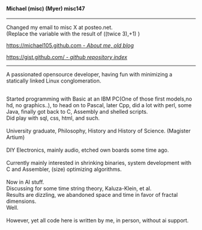 <!-- <img align="right" height="240px" src="me-320px.png"> 
-->

#### Michael (misc) (Myer) misc147


<hr>

<!-- *====================================* -->

Changed my email to misc X at posteo.net.<br>
(Replace the variable with the result of ((twice 3),+1) )<br>

[https://michael105.github.com - *About me, old blog*](https://michael105.github.io)


[https://gist.github.com/ - *github repository index*](https://gisfft.github.com/8481222f07035e568d774c4d6e0b51ef)


<hr>

<!-- *====================================* -->

A passionated opensource developer, 
having fun with minimizing a statically linked 
Linux conglomeration.<br>
<!--Eventually I should set myself some reasonable limit,<br>
64kB (without kernel) seems to be possible, but there won't be much space left for manuals an other useful things.<br>
<br>-->
<br>
Started programming with Basic at an IBM PC(One of those first models,no hd, no graphics..), to head on to Pascal, later Cpp, did a lot with perl, some Java, finally got back to C, Assembly and shelled scripts.
<br>
Did play with sql, css, html, and such.<br>
<br>
University graduate, Philosophy, History and History of Science. (Magister Artium)
<br><br>
DIY Electronics, mainly audio, etched own boards some time ago.<br><br>
Currently mainly interested in shrinking binaries, system development with C and Assembler, (size) optimizing algorithms.<br> 
<br>
Now in AI stuff. <br>
Discussing for some time string theory, Kaluza-Klein, et al.<br>
Results are dizzling, we abandoned space and time in favor of fractal dimensions.<br>
Well.
<br><br>
However, yet all code here is written by me, in person, without ai support.


<!--
Sometimes wondering about the development of IT - instead of getting "better", in the meaning of faster and being able to be more productive -
there seems to be a shiny interface more worth, than just being useful.<br>
At least for text processing, and development..<br><br>-->
<!--
<pre>
Love playing with the surreality of heisenbugs. they are, and they are not. and nice.
Getting bitten is part of interesting art.
  
      ****       /------\    /--\ - 
    * O o *   /\/Heisen  \--/    \/\/\/\/\-
    *  |  *  <<<<   Bugs   your mind  >>>> << -
    *`~~~'*   \/\ byte   /--\    /\/\/\/\/-
    **   **      \------/    \--/ -  
      ***
    miSc23

      To bug, or not to bug  --- 祝您有美好的一天！
  </pre>
I better stop that.

Does anyone know, how the weather is going to be? 
-->
<!--
[![GitHub stats](https://github-readme-stats.vercel.app/api?username=michael105&include_all_commits=true&theme=blue-green)](https://github.com/anuraghazra/github-readme-stats) 
-- 
[![Top Langs](https://github-readme-stats.vercel.app/api/top-langs/?username=michael105&theme=blue-green&exclude_repo=home,docu-c,libc-manpages,michael105.github.io,weblinks&layout=compact&langs_count=8)](https://github.com/anuraghazra/github-readme-stats) 

[![trophy](https://github-profile-trophy.vercel.app/?username=michael105&theme=darkhub&column=4&row=2)](trophy)  
-->

<!--
<img align="right" height="240px" src="comics-cow-aliens-reverse-6173535.jpeg"> 
<br> 

<pre>
  
▒▓▓▓▓▓▓▓▓▓▓▓▓▓▓▓▓▓▓▓▓▓▓▓▓▓▓▓▓▓▓▓▓▓▓▓▓▓▓▓▓▓▓▓▓▓▓▓▓▓▓▓▓▓▓▓▓▓▓▓▓▓▓▓▓▓▓▓▓▓▓▓▓▓▓▓▓▓▒
▓█████████████████████████████████████████████████████████████████████████████▓
▓████████████████████████████████████     ████████████████████████████████████▓
▓███████████████████████████████████▓▓███▓▓███████████████████████████████████▓
▓████████████████████████████████▓            ████████████████████████████████▓
▓██████████████████████████████████████████████ ██████████████████████████████▓
▓██████████████████████████████   ░░░░░░░░░░    ██████████████████████████████▓
▓███████████████████████████  ███▒░▒▓▓▓▓▓▓▓▒ ████   ██████████████████████████▓
▓█████████████████████████ ░▒▒ ███▓ ░▒▓▓▓▒▒ ███ ░▒▓▒ ▒████████████████████████▓
▓███████████████████████ ░▒▓▓▓▒░ ████ ░▒▒ ▓██ ░▒▓▓▓▓▓▒ ███████████████████████▓
▓█████████████████████▒░▒▓▓▓▓▓▓▓▒░ ████ ▒███ ▒▓▓▓▓▓▓▓▓▒░ █████████████████████▓
▓███████████████████    ░░░░░░░░░░   ████    ░░░░░░░░░░░   ███████████████████▓
▓█████████████████ ███████████████████ █████████████████████ █████████████████▓
▓███████████████░░░░░░░░░░░░░░░░░░░░░░░██ ░░░░░░░░░░░░░░░░░░░ ▒███████████████▓
▓█████████████ ░▒▓▓▓▓▓▓▓▓▓▓▓▓▓▓▓▓▓▓▓▓▒▒██ ▓▓▓▓▓▓▓▓▓▓▓▓▓▓▓▓▓▓▓▒▒ ▓█████████████▓
▓███████████  ▒▓▓▓▓▓▓▓▓▓▓▓▓▓▓▓▓▓▓▓▓▓▓▒▒██ ▓▓▓▓▓▓▓▓▓▓▓▓▓▓▓▓▓▓▓▓▓▒░ ████████████▓
▓█████████░  ░░░░░░░░░░░░░░░░░░░░░░░░ ░██ ░░░░░░░░░░░░░░░░░░░░░░░   ██████████▓
▓█████████████████████████████████████████████████████████████████████████████▓
▓███████████████████▒█████▒  █▓ ██████ ███ ██████ █████████░██████████▓███████▓
▓███████          ██ ██   ▒███  ██████ █    ▒███  █         █          ███████▓
▓███████          ██    ██████         █▒ ██  ██▓ █         █████  ███████████▓
▓████████░███████  █ ██    █████ ▒▒▒▓▓ ▓  ███▓    █  ██████ █████  ███████████▓
▓███████████████████████████░████████████▓████████████████████████████████████▓
▓██████  ██  ██████  ▓█ ██ █ ████ ████████████  █░██  ████ █ █  ▓██ ███▒██████▓
▓██████   ░ ▓█ ░  ██  █ █ ███     ▓ █ ███████ █ ██ █ ▒███     ░ █   █░   █████▓
▓████████████████████████▓█ ▒████████ █▓ ███▒█ ▒█▒ ██▓█ ██████████████████████▓
▓█████████████████████████████████████████████████████████████████████████████▓
▒▓▓▓▓▓▓▓▓▓▓▓▓▓▓▓▓▓▓▓▓▓▓▓▓▓▓▓▓▓▓▓▓▓▓▓▓▓▓▓▓▓▓▓▓▓▓▓▓▓▓▓▓▓▓▓▓▓▓▓▓▓▓▓▓▓▓▓▓▓▓▓▓▓▓▓▓▓▒

</pre>
-->
<!--  
▒▓▓▓▓▓▓▓▓▓▓▓▓▓▓▓▓▓▓▓▓▓▓▓▓▓▓▓▓▓▓▓▓▓▓▓▓▓▓▓▓▓▓▓▓▓▓▓▓▓▓▓▓▓▓▓▓▓▓▓▓▓▓▓▓▓▓▓▓▓▓▓▓▓▓▓▓▓▓▓▓▓▓▓▓▓▓▓▓▓▓▓▓▓▓▓▓▓▒
▓█████████████████████████████████████████████████████████████████████████████████████████████████▓
▓█████████████████████████████████████████████████████████████████████████████████████████████████▓
▓██████████████████████████████████████████████     ██████████████████████████████████████████████▓
▓█████████████████████████████████████████████▓▓███▓▓█████████████████████████████████████████████▓
▓██████████████████████████████████████████▓            ██████████████████████████████████████████▓
▓████████████████████████████████████████████████████████ ████████████████████████████████████████▓
▓████████████████████████████████████████   ░░░░░░░░░░    ████████████████████████████████████████▓
▓█████████████████████████████████████  ███▒░▒▓▓▓▓▓▓▓▒ ████   ████████████████████████████████████▓
▓███████████████████████████████████ ░▒▒ ███▓ ░▒▓▓▓▒▒ ███ ░▒▓▒ ▒██████████████████████████████████▓
▓█████████████████████████████████ ░▒▓▓▓▒░ ████ ░▒▒ ▓██ ░▒▓▓▓▓▓▒ █████████████████████████████████▓
▓███████████████████████████████▒░▒▓▓▓▓▓▓▓▒░ ████ ▒███ ▒▓▓▓▓▓▓▓▓▒░ ███████████████████████████████▓
▓█████████████████████████████    ░░░░░░░░░░   ████    ░░░░░░░░░░░   █████████████████████████████▓
▓███████████████████████████ ███████████████████ █████████████████████ ███████████████████████████▓
▓█████████████████████████░░░░░░░░░░░░░░░░░░░░░░░██ ░░░░░░░░░░░░░░░░░░░ ▒█████████████████████████▓
▓███████████████████████ ░▒▓▓▓▓▓▓▓▓▓▓▓▓▓▓▓▓▓▓▓▓▒▒██ ▓▓▓▓▓▓▓▓▓▓▓▓▓▓▓▓▓▓▓▒▒ ▓███████████████████████▓
▓█████████████████████  ▒▓▓▓▓▓▓▓▓▓▓▓▓▓▓▓▓▓▓▓▓▓▓▒▒██ ▓▓▓▓▓▓▓▓▓▓▓▓▓▓▓▓▓▓▓▓▓▒░ ██████████████████████▓
▓███████████████████░  ░░░░░░░░░░░░░░░░░░░░░░░░ ░██ ░░░░░░░░░░░░░░░░░░░░░░░   ████████████████████▓
▓█████████████████████████████████████████████████████████████████████████████████████████████████▓
▓█████████████████████████████▒█████▒  █▓ ██████ ███ ██████ █████████░██████████▓█████████████████▓
▓█████████████████          ██ ██   ▒███  ██████ █    ▒███  █         █          █████████████████▓
▓█████████████████          ██    ██████         █▒ ██  ██▓ █         █████  █████████████████████▓
▓██████████████████░███████  █ ██    █████ ▒▒▒▓▓ ▓  ███▓    █  ██████ █████  █████████████████████▓
▓█████████████████████████████████████░████████████▓██████████████████████████████████████████████▓
▓████████████████  ██  ██████  ▓█ ██ █ ████ ████████████  █░██  ████ █ █  ▓██ ███▒████████████████▓
▓████████████████   ░ ▓█ ░  ██  █ █ ███     ▓ █ ███████ █ ██ █ ▒███     ░ █   █░   ███████████████▓
▓██████████████████████████████████▓█ ▒████████ █▓ ███▒█ ▒█▒ ██▓█ ████████████████████████████████▓
▓█████████████████████████████████████████████████████████████████████████████████████████████████▓
▓█████████████████████████████████████████████████████████████████████████████████████████████████▓
▒▓▓▓▓▓▓▓▓▓▓▓▓▓▓▓▓▓▓▓▓▓▓▓▓▓▓▓▓▓▓▓▓▓▓▓▓▓▓▓▓▓▓▓▓▓▓▓▓▓▓▓▓▓▓▓▓▓▓▓▓▓▓▓▓▓▓▓▓▓▓▓▓▓▓▓▓▓▓▓▓▓▓▓▓▓▓▓▓▓▓▓▓▓▓▓▓▓▒
  
-->
<!--
<br>
<code>I have not seen a cow,</code>
<br><code>but only a part which tells me a cow is there;</code> <br> <code>for all the cows I ever saw had hoofs...</code><br>
  (M.Porter: Applied Psychology for Nurses)
<br>
<br>
 Oh freddled gruntbuggly,
Thy micturations are to me, (with big yawning)
As plurdled gabbleblotchits, in midsummer morning
On a lurgid bee,
That mordiously hath blurted out,
Its earted jurtles, grumbling
Into a rancid festering confectious organ squealer.
(Prostetnic Vogon Jeltz: Collected Poetry)
-->
<!-- <em>
Now the jurpling slayjid agrocrustles,
Are slurping hagrilly up the axlegrurts,
And living glupules frart and stipulate,
Like jowling meated liverslime,
Groop, I implore thee, my foonting turlingdromes,
And hooptiously drangle me,
With crinkly bindlewurdles,mashurbitries.
Or else I shall rend thee in the gobberwarts with my blurglecruncheon,
See if I don't! </em>(Prostetnic Vogon Jeltz: Collected Poetry)
</em> -->
<!--

**michael105/michael105** is a ✨ _special_ ✨ repository because its `README.md` (this file) appears on your GitHub profile.

Here are some ideas to get you started:

- 🔭 I’m currently working on ...
- 🌱 I’m currently learning ...
- 👯 I’m looking to collaborate on ...
- 🤔 I’m looking for help with ...
- 💬 Ask me about ...
- 📫 How to reach me: ...
- 😄 Pronouns: ...
- ⚡ Fun fact: ...
-->
